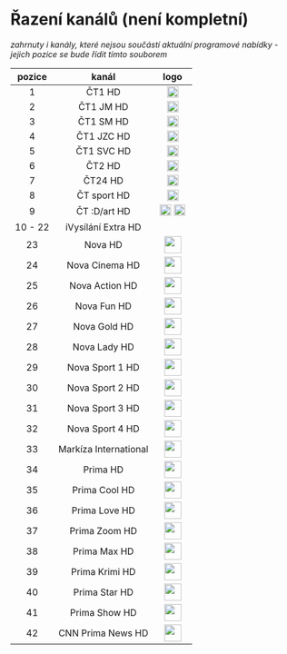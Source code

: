 <h1>Řazení kanálů (není kompletní)</h1>

*zahrnuty i kanály, které nejsou součástí aktuální programové nabídky - jejich pozice se bude řídit tímto souborem*


| pozice   | kanál        | logo       |
|:--------:|:------------:|:----------:|
| 1   | ČT1 HD     | <img height="20" src="https://i.imgur.com/qBlEbN3.png"/> |
| 2   | ČT1 JM HD     | <img height="20" src="https://i.imgur.com/qBlEbN3.png"/> |
| 3   | ČT1 SM HD     | <img height="20" src="https://i.imgur.com/qBlEbN3.png"/> |
| 4   | ČT1 JZC HD     | <img height="20" src="https://i.imgur.com/qBlEbN3.png"/> |
| 5   | ČT1 SVC HD     | <img height="20" src="https://i.imgur.com/qBlEbN3.png"/> |
| 6   | ČT2 HD     | <img height="20" src="https://telly.cz/wp-content/themes/telly/dist/images/channel/ct2.png"/> |
| 7   | ČT24 HD     | <img height="20" src="https://telly.cz/wp-content/themes/telly/dist/images/channel/ct24.png"/> |
| 8   | ČT sport HD     | <img height="20" src="https://telly.cz/wp-content/themes/telly/dist/images/channel/ct-sport.png"/> |
| 9   | ČT :D/art HD     | <img height="20" src="https://telly.cz/wp-content/themes/telly/dist/images/channel/ct-d.png"/> <img height="20" src="https://upload.wikimedia.org/wikipedia/commons/thumb/7/7f/%C4%8CT_Art_logo.svg/800px-%C4%8CT_Art_logo.svg.png"/> |
| 10 - 22   | iVysílání Extra HD     | <img height="15" src="https://ctfs.ceskatelevize.cz/static/v8.7/assets/images/ivysilani.40364905e6d8c597d722605b08a95b0d.svg"/> <img height="15" src="https://ctfs.ceskatelevize.cz/static/channels/ctsportextra.svg"/> <img height="15" src="https://ctfs.ceskatelevize.cz/static/channels/ct24plus.svg"/> |
| 23   | Nova HD     | <img height="30" src="https://telly.cz/wp-content/themes/telly/dist/images/channel/nova.png"/> |
| 24   | Nova Cinema HD     | <img height="30" src="https://telly.cz/wp-content/themes/telly/dist/images/channel/nova-cinema.png"/> |
| 25   | Nova Action HD     | <img height="30" src="https://telly.cz/wp-content/themes/telly/dist/images/channel/nova-action.png"/> |
| 26   | Nova Fun HD     | <img height="30" src="https://telly.cz/wp-content/themes/telly/dist/images/channel/nova-2-2.png"/> |
| 27   | Nova Gold HD     | <img height="30" src="https://telly.cz/wp-content/themes/telly/dist/images/channel/nova-gold.png"/> |
| 28   | Nova Lady HD     | <img height="30" src="https://telly.cz/wp-content/themes/telly/dist/images/channel/nova-lady.png"/> |
| 29   | Nova Sport 1 HD     | <img height="30" src="https://nova-ott-images-tn.ssl.cdn.cra.cz/r793x357/66798f44-eb1a-4d3a-978e-bc8b61002960"/> |
| 30   | Nova Sport 2 HD     | <img height="30" src="https://nova-ott-images-tn.ssl.cdn.cra.cz/r793x357/85dde7ee-785f-4c1e-94ae-544682f3044d"/> |
| 31   | Nova Sport 3 HD     | <img height="30" src="https://nova-ott-images-tn.ssl.cdn.cra.cz/r793x357/831c96ba-3854-45a7-ab02-f4b3268a836b"/> |
| 32   | Nova Sport 4 HD     | <img height="30" src="https://nova-ott-images-tn.ssl.cdn.cra.cz/r793x357/44d266e4-fbe9-41c0-9328-13ecfdc2132e"/> |
| 33   | Markíza International   | <img height="30" src="https://static.wikia.nocookie.net/logopedia/images/3/35/Mark%C3%ADza_International_%282022%29.svg/revision/latest/scale-to-width-down/250?cb=20220811"/> |
| 34   | Prima HD     | <img height="30" src="https://telly.cz/wp-content/themes/telly/dist/images/channel/prima.png"/> |
| 35   | Prima Cool HD     | <img height="30" src="https://upload.wikimedia.org/wikipedia/commons/5/50/Prima_Cool_logo_zelen%C3%A9.png"/> |
| 36   | Prima Love HD     | <img height="30" src="https://telly.cz/wp-content/themes/telly/dist/images/channel/prima-love.png"/> |
| 37   | Prima Zoom HD     | <img height="30" src="https://telly.cz/wp-content/themes/telly/dist/images/channel/prima-zoom.png"/> |
| 38   | Prima Max HD     | <img height="30" src="https://telly.cz/wp-content/themes/telly/dist/images/channel/prima-max.png"/> |
| 39   | Prima Krimi HD     | <img height="30" src="https://telly.cz/wp-content/themes/telly/dist/images/channel/prima-krimi.png"/> |
| 40   | Prima Star HD     | <img height="30" src="https://telly.cz/wp-content/themes/telly/dist/images/channel/prima-star.png"/> |
| 41   | Prima Show HD     | <img height="30" src="https://telly.cz/wp-content/themes/telly/dist/images/channel/prima-show.png"/> |
| 42   | CNN Prima News HD     | <img height="30" src="https://telly.cz/wp-content/themes/telly/dist/images/channel/cnn-prima-3.png"/> |
